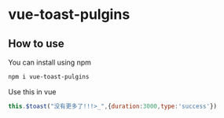 # vue-toast-pulgins

## How to use
You can install using npm
```bash
npm i vue-toast-pulgins
```
Use this in vue
```js
this.$toast("没有更多了!!!>_",{duration:3000,type:'success'})
```
